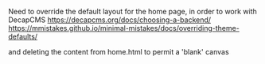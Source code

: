 Need to override the default layout for the home page, in order to work with DecapCMS
https://decapcms.org/docs/choosing-a-backend/
https://mmistakes.github.io/minimal-mistakes/docs/overriding-theme-defaults/

and deleting the content from home.html to permit a 'blank' canvas
